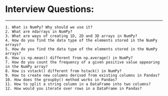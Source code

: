 
# Interview Questions:
---------------------

    1. What is NumPy? Why should we use it?
    2. What are ndarrays in NumPy?
    3. What are ways of creating 1D, 2D and 3D arrays in NumPy?
    4. How do you find the data type of the elements stored in the NumPy arrays?
    5. How do you find the data type of the elements stored in the NumPy arrays?
    6. How is np.mean() different from np.average() in NumPy?
    7. How do you count the frequency of a given positive value appearing in the NumPy array?
    8. How is vstack() different from hstack() in NumPy?
    9. How to create new columns derived from existing columns in Pandas?
    10. How does the groupby() method works in Pandas?
    11. How to split a string column in a DataFrame into two columns?
    12. How would you iterate over rows in a DataFrame in Pandas?
